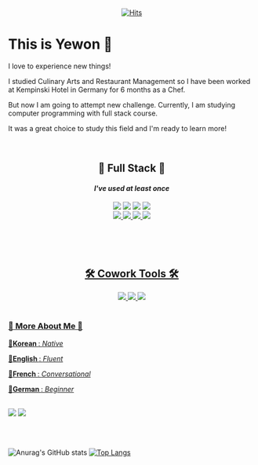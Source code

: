 
<div align="center">
 <br>
 
[![Hits](https://hits.seeyoufarm.com/api/count/incr/badge.svg?url=https%3A%2F%2Fgithub.com%2Fgjbae1212%2Fhit-counter&count_bg=%23F6C5C5&title_bg=%23FFE3E3&icon=smugmug.svg&icon_color=%23FEFAFA&title=hits&edge_flat=false)](https://github.com/umyewon) 
 
</div>
 <h1> This is Yewon 👋 </h1>
 <p>I love to experience new things!</p>
 <p>I studied Culinary Arts and Restaurant Management so I have been worked at Kempinski Hotel in Germany for 6 months as a Chef.</p>
 <p>But now I am going to attempt new challenge. Currently, I am studying computer programming with full stack course. </p>
 <p>It was a great choice to study this field and I'm ready to learn more! </p>
                                                                                                                                     
 <br>


<div align="center">
<h2>📍 Full Stack️ 📍</h2>
<h4> <i>I've used at least once </i></h4>
<img src="https://img.shields.io/badge/Java-007396?style=flat&logo=Java&logoColor=white"/>
<img src="https://img.shields.io/badge/Oracle-F80000?style=flat&logo=Oracle&logoColor=white"/>
<img src="https://img.shields.io/badge/Tomcat-F8DC75?style=flat&logo=ApacheTomcat&logoColor=black"/>
<a href="https://spring.io/"><img src="https://img.shields.io/badge/Spring-6DB33F?style=flat&logo=Spring&logoColor=white"/><br>
<img src="https://img.shields.io/badge/HTML5-E34F26?style=flat&logo=Html5&logoColor=white"/> 
<img src="https://img.shields.io/badge/CSS3-1572B6?style=flat&logo=CSS3&logoColor=white"/>
<img src="https://img.shields.io/badge/JavaScript-F7DF1E?style=flat&logo=JavaScript&logoColor=white"/>
<img src="https://img.shields.io/badge/Jquery-0769AD?style=flat&logo=Jquery&logoColor=white"/>
</div>

<br><br><br>


<div align="center">
<h2>🛠️ Cowork Tools 🛠️</h2>
<img src="https://img.shields.io/badge/gitHub-181717?style=flat&logo=gitHub&logoColor=white"/>
<img src="https://img.shields.io/badge/Slack-4A154B?style=flat&logo=Slack&logoColor=white"/>
<img src="https://img.shields.io/badge/Figma-F24E1E?style=flat&logo=Figma&logoColor=white"/>
</div>

 <br>
 
<div  align="left">
 
<h3>🤔 More About Me 🤔</h3>
<p>💬<b>Korean </b>:  <i>Native</i></p> 
<p>💬<b>English </b>: <i>Fluent</i></p> 
<p>💬<b>French </b>: <i>Conversational</i></p> 
<p>💬<b>German </b>: <i>Beginner</i> </p>
<br>
<a href="https://www.notion.so/47700c2d97a64c94b8fff3438bf21fb7?v=3670e71fa1ec42eaa9776ce12e7bc8ea"><img src="https://img.shields.io/badge/Check Notion-000000?style=flat&logo=Notion&logoColor=white"/></a>
<a href="mailto:"send mail"><img src="https://img.shields.io/badge/0816yw@gmail.com-EA4335?style=flat&logo=gmail&logoColor=white"/></a>
                                                  
</div>
 
 <br><br>
 
![Anurag's GitHub stats](https://github-readme-stats.vercel.app/api?username=umyewon&show_icons=true&theme=dracula)     [![Top Langs](https://github-readme-stats.vercel.app/api/top-langs/?username=anuraghazra&layout=compact)](https://github.com/anuraghazra/github-readme-stats)

 
<!--
**umyewon/umyewon** is a ✨ _special_ ✨ repository because its `README.md` (this file) appears on your GitHub profile.

Here are some ideas to get you started:

- 🔭 I’m currently working on ...
- 🌱 I’m currently learning ...
- 👯 I’m looking to collaborate on ...
- 🤔 I’m looking for help with ...
- 💬 Ask me about ...
- 📫 How to reach me: ...
- 😄 Pronouns: ...
- ⚡ Fun fact: ...
-->
